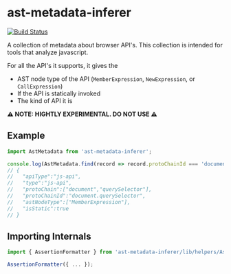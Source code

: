 ast-metadata-inferer
======================
[![Build Status](https://travis-ci.org/amilajack/ast-metadata-inferer.svg?branch=master&maxAge=2592)](https://travis-ci.org/amilajack/ast-metadata-inferer)

A collection of metadata about browser API's. This collection is intended for tools that analyze javascript.

For all the API's it supports, it gives the
* AST node type of the API (`MemberExpression`, `NewExpression`, or `CallExpression`)
* If the API is statically invoked
* The kind of API it is

**⚠️ NOTE: HIGHTLY EXPERIMENTAL. DO NOT USE ️️⚠️**

## Example
```js
import AstMetadata from 'ast-metadata-inferer';

console.log(AstMetadata.find(record => record.protoChainId === 'document.querySelector'))
// {
//   "apiType":"js-api",
//   "type":"js-api",
//   "protoChain":["document","querySelector"],
//   "protoChainId":"document.querySelector",
//   "astNodeType":["MemberExpression"],
//   "isStatic":true
// }
```

## Importing Internals
```js
import { AssertionFormatter } from 'ast-metadata-inferer/lib/helpers/AstNodeTypeTester';

AssertionFormatter({ ... });
```
